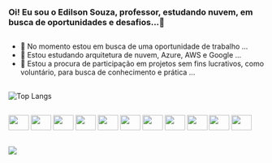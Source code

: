 ### Oi! Eu sou o Edilson Souza, professor, estudando nuvem, em busca de oportunidades e desafios...👋

##

<!--
**Edilsonfsp/Edilsonfsp** is a ✨ _special_ ✨ repository because its `README.md` (this file) appears on your GitHub profile.

Here are some ideas to get you started:
![Anurag's GitHub stats](https://github-readme-stats.vercel.app/api?username=edilsonfsp&show_icons=true&bg_color=00000000)
[![Top Langs](https://github-readme-stats.vercel.app/api/top-langs/?username=edilsonfsp)](https://github.com/edilsonfsp/github-readme-stats)
![Top Langs](https://github-readme-stats.vercel.app/api/top-langs/?username=edilsonfsp&layout=compact)


-->
- 🔭 No momento estou em busca de uma oportunidade de trabalho ...
- 🌱 Estou estudando arquitetura de nuvem, Azure, AWS e Google ...
- 👯 Estou a procura de participação em projetos sem fins lucrativos, como voluntário, para busca de conhecimento e prática ...

##

![Top Langs](https://github-readme-stats.vercel.app/api/top-langs/?username=edilsonfsp&hide_progress=true)

##

<div style="display": inline_block">
  
 <img height="30" width="40" src="https://cdn.jsdelivr.net/gh/devicons/devicon/icons/linux/linux-original.svg" /> 
 <img height="30" width="40" src="https://cdn.jsdelivr.net/gh/devicons/devicon/icons/debian/debian-plain-wordmark.svg" />
 <img height="30" width="40" src="https://cdn.jsdelivr.net/gh/devicons/devicon/icons/ubuntu/ubuntu-plain-wordmark.svg" /> 
 <img height="30" width="40" src="https://cdn.jsdelivr.net/gh/devicons/devicon/icons/azure/azure-original-wordmark.svg" />
 <img height="30" width="40" src="https://cdn.jsdelivr.net/gh/devicons/devicon/icons/docker/docker-plain-wordmark.svg" />
 <img height="30" width="40" src="https://cdn.jsdelivr.net/gh/devicons/devicon/icons/flutter/flutter-plain.svg" /> 
 <img height="30" width="40" src="https://cdn.jsdelivr.net/gh/devicons/devicon/icons/python/python-original-wordmark.svg" />          
 <img height="30" width="40" src="https://cdn.jsdelivr.net/gh/devicons/devicon/icons/java/java-original.svg" />
 <img height="30" width="40" src="https://cdn.jsdelivr.net/gh/devicons/devicon/icons/javascript/javascript-original.svg" /> 
 <img height="30" width="40" src="https://cdn.jsdelivr.net/gh/devicons/devicon/icons/css3/css3-plain-wordmark.svg" />
 <img height="30" width="40" src="https://cdn.jsdelivr.net/gh/devicons/devicon/icons/grafana/grafana-original-wordmark.svg" />
 </div>
 
##

<a href="https://www.linkedin.com/in/edilsonfsp-cloud/" target="_blank"><img src="https://img.shields.io/badge/LinkedIn-0077B5?style=for-the-badge&logo=linkedin&logoColor=white"/></a>




